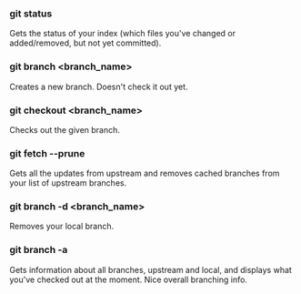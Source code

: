 ### git status
Gets the status of your index (which files you've changed or added/removed, but not yet committed).
### git branch <branch_name>
Creates a new branch. Doesn't check it out yet.
### git checkout <branch_name>
Checks out the given branch.
### git fetch --prune
Gets all the updates from upstream and removes cached branches from your list of upstream branches.
### git branch -d <branch_name>
Removes your local branch.
### git branch -a
Gets information about all branches, upstream and local, and displays what you've checked out at the moment. Nice overall branching info.

